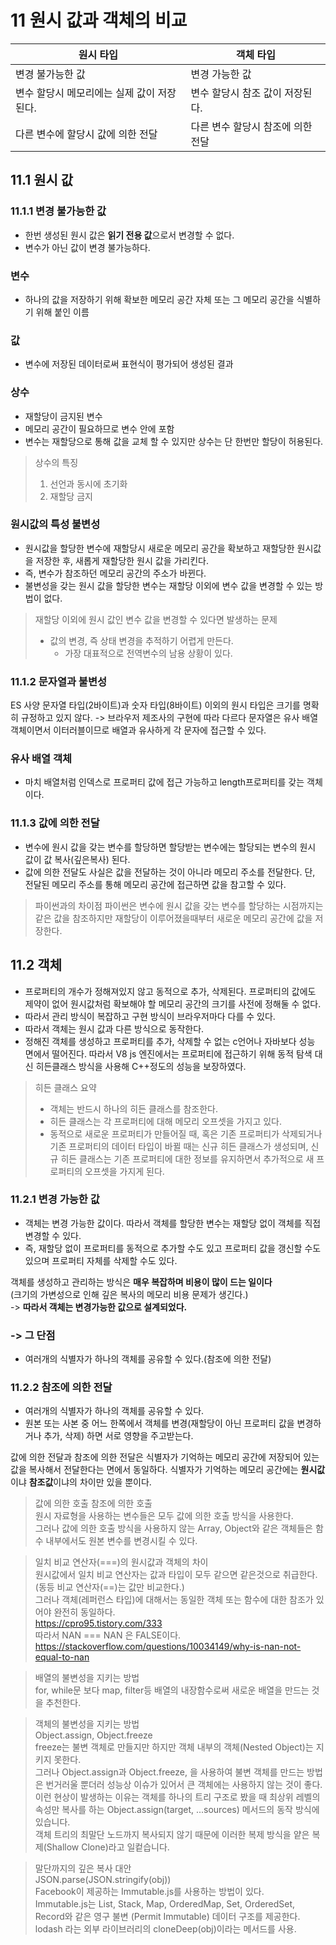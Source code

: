# 11 원시 값과 객체의 비교

| 원시 타입                                  | 객체 타입                         |
| ------------------------------------------ | --------------------------------- |
| 변경 불가능한 값                           | 변경 가능한 값                    |
| 변수 할당시 메모리에는 실제 값이 저장된다. | 변수 할당시 참조 값이 저장된다.   |
| 다른 변수에 할당시 값에 의한 전달          | 다른 변수 할당시 참조에 의한 전달 |

## 11.1 원시 값

### 11.1.1 변경 불가능한 값
- 한번 생성된 원시 값은 **읽기 전용 값**으로서 변경할 수 없다.
- 변수가 아닌 값이 변경 불가능하다.

### 변수
- 하나의 값을 저장하기 위해 확보한 메모리 공간 자체 또는 그 메모리 공간을 식별하기 위해 붙인 이름
### 값 
- 변수에 저장된 데이터로써 표현식이 평가되어 생성된 결과

### 상수
- 재할당이 금지된 변수
- 메모리 공간이 필요하므로 변수 안에 포함
- 변수는 재할당으로 통해 값을 교체 할 수 있지만 상수는 단 한번만 할당이 허용된다.

> 상수의 특징
> 1. 선언과 동시에 초기화
> 2. 재할당 금지

### 원시값의 특성 불변성
- 원시값을 할당한 변수에 재할당시 새로운 메모리 공간을 확보하고 재할당한 원시값을 저장한 후, 새롭게 재할당한 원시 값을 가리킨다. 
- 즉, 변수가 참조하던 메모리 공간의 주소가 바뀐다.
- 불변성을 갖는 원시 값을 할당한 변수는 재할당 이외에 변수 값을 변경할 수 있는 방법이 없다.

> 재할당 이외에 원시 값인 변수 값을 변경할 수 있다면 발생하는 문제
> - 값의 변경, 즉 상태 변경을 추적하기 어렵게 만든다.
>   - 가장 대표적으로 전역변수의 남용 상황이 있다.

### 11.1.2 문자열과 불변성

ES 사양 문자열 타입(2바이트)과 숫자 타입(8바이트) 이외의 원시 타입은 크기를 명확히 규정하고 있지 않다.
-> 브라우저 제조사의 구현에 따라 다르다
문자열은 유사 배열 객체이면서 이터러블이므로 배열과 유사하게 각 문자에 접근할 수 있다.

### 유사 배열 객체
- 마치 배열처럼 인덱스로 프로퍼티 값에 접근 가능하고 length프로퍼티를 갖는 객체이다. 

### 11.1.3 값에 의한 전달
- 변수에 원시 값을 갖는 변수를 할당하면 할당받는 변수에는 할당되는 변수의 원시 값이 값 복사(깊은복사) 된다.
- 값에 의한 전달도 사실은 값을 전달하는 것이 아니라 메모리 주소를 전달한다. 단, 전달된 메모리 주소를 통해 메모리 공간에 접근하면 값을 참고할 수 있다.

> 파이썬과의 차이점
> 파이썬은 변수에 원시 값을 갖는 변수를 할당하는 시점까지는 같은 값을 참조하지만 재할당이 이루어졌을때부터 새로운 메모리 공간에 값을 저장한다.

## 11.2 객체

- 프로퍼티의 개수가 정해져있지 않고 동적으로 추가, 삭제된다. 프로퍼티의 값에도 제약이 없어 원시값처럼 확보해야 할 메모리 공간의 크기를 사전에 정해둘 수 없다. 
- 따라서 관리 방식이 복잡하고 구현 방식이 브라우저마다 다를 수 있다.
- 따라서 객체는 원시 값과 다른 방식으로 동작한다.
- 정해진 객체를 생성하고 프로퍼티를 추가, 삭제할 수 없는 c언어나 자바보다 성능 면에서 떨어진다. 따라서 V8 js 엔진에서는 프로퍼티에 접근하기 위해 동적 탐색 대신 히든클래스 방식을 사용해 C++정도의 성능을 보장하였다. 
>히든 클래스 요약
>- 객체는 반드시 하나의 히든 클래스를 참조한다.
>- 히든 클래스는 각 프로퍼티에 대해 메모리 오프셋을 가지고 있다.
>- 동적으로 새로운 프로퍼티가 만들어질 때, 혹은 기존 프로퍼티가 삭제되거나 기존 프로퍼티의 데이터 타입이 바뀔 때는 신규 히든 클래스가 생성되며, 신규 히든 클래스는 기존 프로퍼티에 대한 정보를 유지하면서 추가적으로 새 프로퍼티의 오프셋을 가지게 된다.

### 11.2.1 변경 가능한 값
- 객체는 변경 가능한 값이다. 따라서 객체를 할당한 변수는 재할당 없이 객체를 직접 변경할 수 있다.
- 즉, 재할당 없이 프로퍼티를 동적으로 추가할 수도 있고 프로퍼티 값을 갱신할 수도 있으며 프로퍼티 자체를 삭제할 수도 있다.

객체를 생성하고 관리하는 방식은 **매우 복잡하며 비용이 많이 드는 일이다**  
(크기의 가변성으로 인해 깊은 복사의 메모리 비용 문제가 생긴다.)  
-> **따라서 객체는 변경가능한 값으로 설계되었다.**
### -> 그 단점
- 여러개의 식별자가 하나의 객체를 공유할 수 있다.(참조에 의한 전달)

### 11.2.2 참조에 의한 전달
- 여러개의 식별자가 하나의 객체를 공유할 수 있다.
- 원본 또는 사본 중 어느 한쪽에서 객체를 변경(재할당이 아닌 프로퍼티 값을 변경하거나 추가, 삭제) 하면 서로 영향을 주고받는다.

값에 의한 전달과 참조에 의한 전달은 식별자가 기억하는 메모리 공간에 저장되어 있는 값을 복사해서 전달한다는 면에서 동일하다.
식별자가 기억하는 메모리 공간에는 **원시값** 이냐 **참조값**이냐의 차이만 있을 뿐이다.

> 값에 의한 호출 참조에 의한 호출  
> 원시 자료형을 사용하는 변수들은 모두 값에 의한 호출 방식을 사용한다.  
> 그러나 값에 의한 호출 방식을 사용하지 않는 Array, Object와 같은 객체들은 함수 내부에서도 원본 변수를 변경시킬 수 있다.

> 일치 비교 연산자(===)의 원시값과 객체의 차이  
> 원시값에서 일치 비교 연산자는 값과 타입이 모두 같으면 같은것으로 취급한다.(동등 비교 연산자(==)는 값만 비교한다.)  
> 그러나 객체(레퍼런스 타입)에 대해서는 동일한 객체 또는 함수에 대한 참조가 있어야 완전히 동일하다.  
> https://cpro95.tistory.com/333  
> 따라서 NAN === NAN 은 FALSE이다.   
> https://stackoverflow.com/questions/10034149/why-is-nan-not-equal-to-nan  

> 배열의 불변성을 지키는 방법  
> for, while문 보다 map, filter등 배열의 내장함수로써 새로운 배열을 만드는 것을 추천한다.

> 객체의 불변성을 지키는 방법  
> Object.assign, Object.freeze  
> freeze는 불변 객체로 만들지만 하지만 객체 내부의 객체(Nested Object)는 지키지 못한다.  
> 그러나 Object.assign과 Object.freeze, 을 사용하여 불변 객체를 만드는 방법은 번거러울 뿐더러 성능상 이슈가 있어서 큰 객체에는 사용하지 않는 것이 좋다.  
> 이런 현상이 발생하는 이유는 객체를 하나의 트리 구조로 봤을 때 최상위 레벨의 속성만 복사를 하는 Object.assign(target, ...sources) 메서드의 동작 방식에 있습니다.  
> 객체 트리의 최말단 노드까지 복사되지 않기 때문에 이러한 복제 방식을 얕은 복제(Shallow Clone)라고 일컽습니다.  

> 말단까지의 깊은 복사 대안  
> JSON.parse(JSON.stringify(obj))  
> Facebook이 제공하는 Immutable.js를 사용하는 방법이 있다.  
> Immutable.js는 List, Stack, Map, OrderedMap, Set, OrderedSet, Record와 같은 영구 불변 (Permit Immutable) 데이터 구조를 제공한다.  
> lodash 라는 외부 라이브러리의 cloneDeep(obj)이라는 메서드를 사용. 

